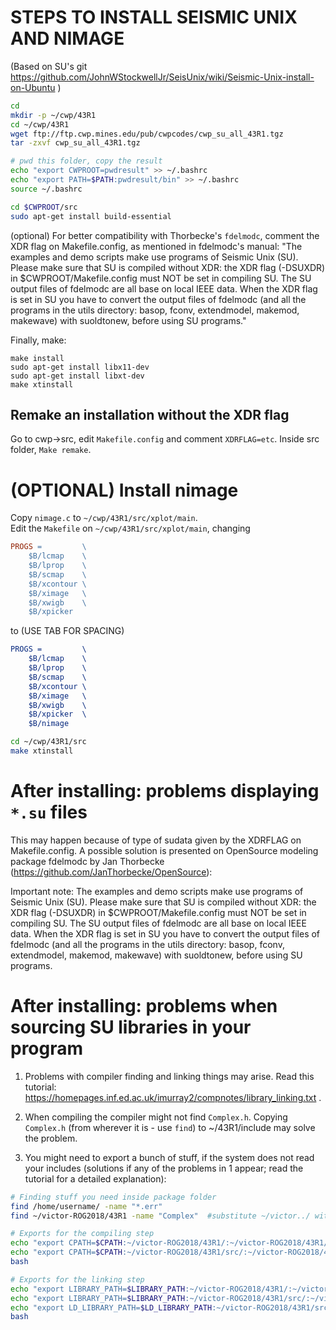 # STEPS TO INSTALL SEISMIC UNIX AND NIMAGE
(Based on SU's git https://github.com/JohnWStockwellJr/SeisUnix/wiki/Seismic-Unix-install-on-Ubuntu )
```sh
cd
mkdir -p ~/cwp/43R1
cd ~/cwp/43R1
wget ftp://ftp.cwp.mines.edu/pub/cwpcodes/cwp_su_all_43R1.tgz
tar -zxvf cwp_su_all_43R1.tgz

# pwd this folder, copy the result
echo "export CWPROOT=pwdresult" >> ~/.bashrc
echo "export PATH=$PATH:pwdresult/bin" >> ~/.bashrc
source ~/.bashrc

cd $CWPROOT/src
sudo apt-get install build-essential
```

(optional) For better compatibility with Thorbecke's `fdelmodc`, comment the XDR flag on Makefile.config, as mentioned in fdelmodc's manual: "The examples and demo scripts make use programs of Seismic Unix (SU). Please
make sure that SU is compiled without XDR: the XDR flag (-DSUXDR) in $CWPROOT/Makefile.config
must NOT be set in compiling SU. The SU output files of fdelmodc are all base on local IEEE data.
When the XDR flag is set in SU you have to convert the output files of fdelmodc (and all the programs
in the utils directory: basop, fconv, extendmodel, makemod, makewave) with suoldtonew, before using
SU programs."

Finally, make:
```
make install
sudo apt-get install libx11-dev
sudo apt-get install libxt-dev
make xtinstall
```

## Remake an installation without the XDR flag

Go to cwp->src, edit `Makefile.config` and comment `XDRFLAG=etc`. Inside src folder, `Make remake`.

# (OPTIONAL) Install nimage
Copy `nimage.c` to `~/cwp/43R1/src/xplot/main`.  
Edit the `Makefile` on `~/cwp/43R1/src/xplot/main`, changing
```makefile
PROGS =			\
	$B/lcmap	\
	$B/lprop	\
	$B/scmap	\
	$B/xcontour	\
	$B/ximage	\
	$B/xwigb	\
	$B/xpicker	
```

to (USE TAB FOR SPACING)

```Cmake
PROGS =			\
	$B/lcmap	\
	$B/lprop	\
	$B/scmap	\
	$B/xcontour	\
	$B/ximage	\
	$B/xwigb	\
	$B/xpicker	\
    $B/nimage   
```

```sh
cd ~/cwp/43R1/src 
make xtinstall
```

# After installing: problems displaying `*.su` files

This may happen because of type of sudata given by the XDRFLAG on Makefile.config. A possible solution is presented on OpenSource modeling package fdelmodc by Jan Thorbecke (https://github.com/JanThorbecke/OpenSource):

Important note: The examples and demo scripts make use programs of Seismic Unix (SU). Please
make sure that SU is compiled without XDR: the XDR flag (-DSUXDR) in $CWPROOT/Makefile.config
must NOT be set in compiling SU. The SU output files of fdelmodc are all base on local IEEE data.
When the XDR flag is set in SU you have to convert the output files of fdelmodc (and all the programs
in the utils directory: basop, fconv, extendmodel, makemod, makewave) with suoldtonew, before using
SU programs.



# After installing: problems when sourcing SU libraries in your program
1. Problems with compiler finding and linking things may arise. Read this tutorial: https://homepages.inf.ed.ac.uk/imurray2/compnotes/library_linking.txt .

2. When compiling the compiler might not find `Complex.h`. Copying `Complex.h` (from wherever it is - use `find`) to ~/43R1/include may solve the problem.

3. You might need to export a bunch of stuff, if the system does not read your includes (solutions if any of the problems in 1 appear; read the tutorial for a detailed explanation):
```sh
# Finding stuff you need inside package folder
find /home/username/ -name "*.err"
find ~/victor-ROG2018/43R1 -name "Complex" 	#substitute ~/victor../ with your personal path to 43R1

# Exports for the compiling step
echo "export CPATH=$CPATH:~/victor-ROG2018/43R1/:~/victor-ROG2018/43R1/bin:~/victor-ROG2018/43R1/include" >> ~/.bashrc
echo "export CPATH=$CPATH:~/victor-ROG2018/43R1/src/:~/victor-ROG2018/43R1/src/Complex/include/" >> ~/.bashrc
bash

# Exports for the linking step
echo "export LIBRARY_PATH=$LIBRARY_PATH:~/victor-ROG2018/43R1/:~/victor-ROG2018/43R1/bin:~/victor-ROG2018/43R1/include" >> ~/.bashrc
echo "export LIBRARY_PATH=$LIBRARY_PATH:~/victor-ROG2018/43R1/src/:~/victor-ROG2018/43R1/src/Complex/include/" >> ~/.bashrc 
echo "export LD_LIBRARY_PATH=$LD_LIBRARY_PATH:~/victor-ROG2018/43R1/src/:~/victor-ROG2018/43R1/src/Complex/include/" >> ~/.bashrc
bash

